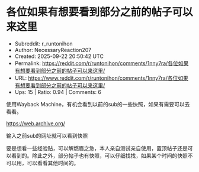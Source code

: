 # 各位如果有想要看到部分之前的帖子可以来这里

- Subreddit: r_runtonihon
- Author: NecessaryReaction207
- Created: 2025-09-22 20:50:42 UTC
- Permalink: https://reddit.com/r/runtonihon/comments/1nny7ra/各位如果有想要看到部分之前的帖子可以来这里/
- URL: https://www.reddit.com/r/runtonihon/comments/1nny7ra/各位如果有想要看到部分之前的帖子可以来这里/
- Ups: 15 | Ratio: 0.94 | Comments: 6


使用Wayback
Machine，有机会看到以前的sub的一些快照，如果有需要可以去看看。

<https://web.archive.org/>

输入之前sub的网址就可以看到快照

要是想看一些经验贴，可以解燃眉之急，本人亲自测试亲自使用，置顶帖子还是可以看到的。除此之外，部分帖子也有快照，可以仔细找找，如果某个时间的快照不可以用，可以看看其他时间的。

